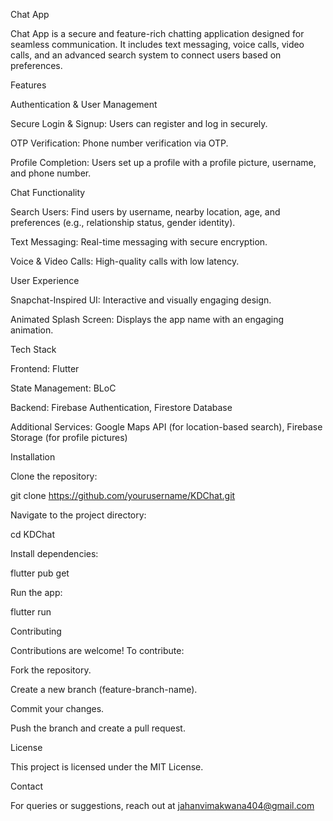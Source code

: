 Chat App

Chat App is a secure and feature-rich chatting application designed for seamless communication. It includes text messaging, voice calls, video calls, and an advanced search system to connect users based on preferences.

Features

Authentication & User Management

Secure Login & Signup: Users can register and log in securely.

OTP Verification: Phone number verification via OTP.

Profile Completion: Users set up a profile with a profile picture, username, and phone number.

Chat Functionality

Search Users: Find users by username, nearby location, age, and preferences (e.g., relationship status, gender identity).

Text Messaging: Real-time messaging with secure encryption.

Voice & Video Calls: High-quality calls with low latency.

User Experience

Snapchat-Inspired UI: Interactive and visually engaging design.

Animated Splash Screen: Displays the app name with an engaging animation.

Tech Stack

Frontend: Flutter

State Management: BLoC

Backend: Firebase Authentication, Firestore Database

Additional Services: Google Maps API (for location-based search), Firebase Storage (for profile pictures)

Installation

Clone the repository:

git clone https://github.com/yourusername/KDChat.git

Navigate to the project directory:

cd KDChat

Install dependencies:

flutter pub get

Run the app:

flutter run

Contributing

Contributions are welcome! To contribute:

Fork the repository.

Create a new branch (feature-branch-name).

Commit your changes.

Push the branch and create a pull request.

License

This project is licensed under the MIT License.

Contact

For queries or suggestions, reach out at jahanvimakwana404@gmail.com
